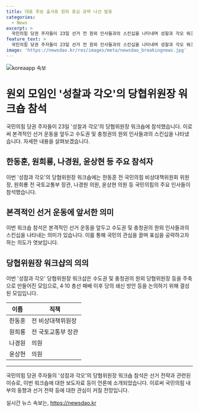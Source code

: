 ```yaml
---
title: 대표 후보 출사표 원외 표심 공략 나선 발표
categories:
  - News
excerpt: >
  국민의힘 당권 주자들이 23일 선거 전 원외 인사들과의 스킨십을 나타내며 성찰과 각오 워크숍에 참석했다. 한동훈 전 비상대책위원장, 원희룡 전 국토교통부 장관, 나경원 의원, 윤상현 의원 등이 본격적인 선거운동에 앞서 수도권 원외 인사들과의 만남을 통해 표심을 공략할 계획으로 보인다. 성찰과 각오는 총선 패배 이후 쇄신 방안 등을 논의하기 위해 결성된 모임으로, 당 대표 후보들의 참석은 주목받고 있다.
feature_text: >
  국민의힘 당권 주자들이 23일 선거 전 원외 인사들과의 스킨십을 나타내며 성찰과 각오 워크숍에 참석했다. 한동훈 전 비상대책위원장, 원희룡 전 국토교통부 장관, 나경원 의원, 윤상현 의원 등이 본격적인 선거운동에 앞서 수도권 원외 인사들과의 만남을 통해 표심을 공략할 계획으로 보인다. 성찰과 각오는 총선 패배 이후 쇄신 방안 등을 논의하기 위해 결성된 모임으로, 당 대표 후보들의 참석은 주목받고 있다.
image: 'https://newsdao.kr/res/images/meta/newsdao_breakingnews.jpg'
---
```


<p><img src="https://newsdao.kr/res/images/meta/newsdao_breakingnews.jpg" alt="koreaapp 속보" /></p>

<h1 data-ke-size="size26">원외 모임인 '성찰과 각오'의 당협위원장 워크숍 참석</h1>

<p data-ke-size="size16">국민의힘 당권 주자들이 23일 '성찰과 각오'의 당협위원장 워크숍에 참석했습니다. 이로써 본격적인 선거 운동을 앞두고 수도권 및 충청권의 원외 인사들과의 스킨십을 나타냈습니다. 자세한 내용을 살펴보겠습니다.</p>

<h2 data-ke-size="size24">한동훈, 원희룡, 나경원, 윤상현 등 주요 참석자</h2>

<p data-ke-size="size16">이번 '성참과 각오'의 당협위원장 워크숍에는 한동훈 전 국민의힘 비상대책위원회 위원장, 원희룡 전 국토교통부 장관, 나경원 의원, 윤상현 의원 등 국민의힘의 주요 인사들이 참석했습니다.</p>

<h2 data-ke-size="size24">본격적인 선거 운동에 앞서한 의미</h2>

<p data-ke-size="size16">이번 워크숍 참석은 본격적인 선거 운동을 앞두고 수도권 및 충청권의 원외 인사들과의 스킨십을 나타내는 의미가 있습니다. 이를 통해 국민의 관심을 끌며 표심을 공략하고자 하는 의도가 엿보입니다.</p>

<h2 data-ke-size="size24">당협위원장 워크샵의 의의</h2>

<p data-ke-size="size16">이번 '성참과 각오' 당협위원장 워크샵은 수도권 및 충청권의 원외 당협위원장 등을 주축으로 만들어진 모임으로, 4·10 총선 패배 이후 당의 쇄신 방안 등을 논의하기 위해 결성된 모임입니다.</p>

<table>
    <thead>
        <tr>
            <th>이름</th>
            <th>직책</th>
        </tr>
    </thead>
    <tbody>
        <tr>
            <td>한동훈</td>
            <td>전 비상대책위원장</td>
        </tr>
        <tr>
            <td>원희룡</td>
            <td>전 국토교통부 장관</td>
        </tr>
        <tr>
            <td>나경원</td>
            <td>의원</td>
        </tr>
        <tr>
            <td>윤상현</td>
            <td>의원</td>
        </tr>
    </tbody>
</table>

<hr data-ke-size="size16">

<p data-ke-size="size16">국민의힘 당권 주자들의 '성참과 각오'의 당협위원장 워크숍 참석은 선거 전략과 관련된 이슈로, 이번 워크숍에 대한 보도자료 등이 언론에 소개되었습니다. 이로써 국민의힘 내부의 동향과 선거 전략 등에 대한 관심이 커질 전망입니다.</p>
실시간 뉴스 속보는, <a href="https://newsdao.kr" rel="dofollow">https://newsdao.kr</a>


